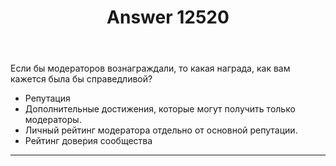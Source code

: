 ﻿---
title: "Answer 12520"
se.owner.user_id: 481134
se.owner.display_name: "1001001"
se.owner.link: "https://ru.meta.stackoverflow.com/users/481134/1001001"
se.answer_id: 12520
se.question_id: 12512
se.post_type: answer
se.is_accepted: False
---
<p>Если бы модераторов вознаграждали, то какая награда, как вам кажется была бы справедливой?</p>
<ul>
<li>Репутация</li>
<li>Дополнительные достижения, которые могут получить только модераторы.</li>
<li>Личный рейтинг модератора отдельно от основной репутации.</li>
<li>Рейтинг доверия сообщества</li>
</ul>
<hr />
